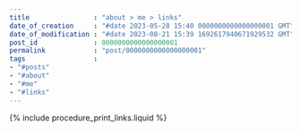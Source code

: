 ```yaml
---
title                : "about > me > links"
date_of_creation     : "#date 2023-05-28 15:40 0000000000000000001 GMT"
date_of_modification : "#date 2023-08-21 15:39 1692617940671929532 GMT"
post_id              : 0000000000000000001
permalink            : "post/0000000000000000001"
tags                 : 
- "#posts"
- "#about"
- "#me"
- "#links"
---
```


{% include procedure_print_links.liquid %}